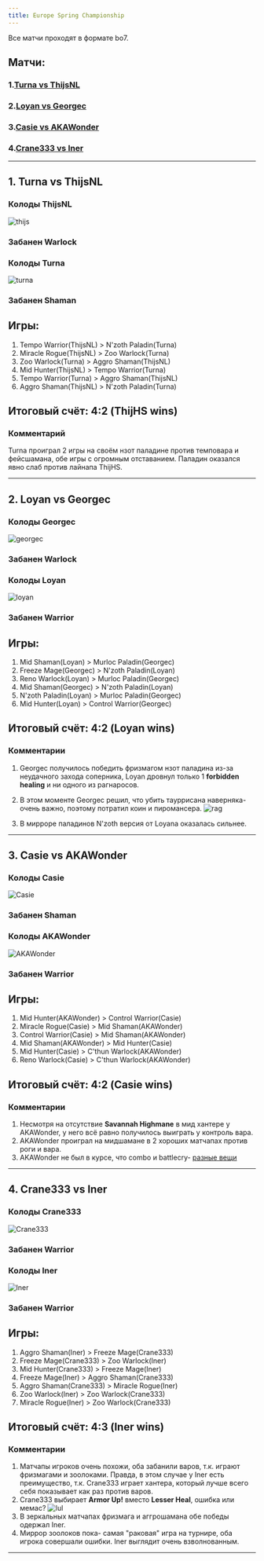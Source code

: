 ```yaml
---
title: Europe Spring Championship
---
```


Все матчи проходят в формате bo7.

## Матчи:

### 1.<a href="#1">Turna vs ThijsNL</a>

### 2.<a href="#2">Loyan vs Georgec</a>

### 3.<a href="#3">Casie vs AKAWonder</a>

### 4.<a href="#4">Crane333 vs Iner</a>

---

## 1. <a name="1">Turna vs ThijsNL</a>

### Колоды ThijsNL

![thijs](img/thijs.png)

### Забанен Warlock

### Колоды Turna

![turna](img/Turn.png)

### Забанен Shaman

## Игры:

1. Tempo Warrior(ThijsNL) > N'zoth Paladin(Turna)
2. Miracle Rogue(ThijsNL) > Zoo Warlock(Turna)
3. Zoo Warlock(Turna) > Aggro Shaman(ThijsNL)
4. Mid Hunter(ThijsNL) > Tempo Warrior(Turna)
5. Tempo Warrior(Turna) > Aggro Shaman(ThijsNL)
6. Aggro Shaman(ThijsNL) > N'zoth Paladin(Turna)

## Итоговый счёт: 4:2 (ThijHS wins)

### Комментарий

Turna проиграл 2 игры на своём нзот паладине против темповара и фейсшамана, обе игры с огромным отставанием. Паладин оказался явно слаб против лайнапа ThijHS.

---

## 2. <a name="2">Loyan vs Georgec</a>

### Колоды Georgec

![georgec](img/Georgec.png)

### Забанен Warlock

### Колоды Loyan

![loyan](img/loyan.png)

### Забанен Warrior

## Игры:

1. Mid Shaman(Loyan) > Murloc Paladin(Georgec)
2. Freeze Mage(Georgec) > N'zoth Paladin(Loyan)
3. Reno Warlock(Loyan) > Murloc Paladin(Georgec)
4. Mid Shaman(Georgec) > N'zoth Paladin(Loyan)
5. N'zoth Paladin(Loyan) > Murloc Paladin(Georgec)
6. Mid Hunter(Loyan) > Control Warrior(Georgec)

## Итоговый счёт: 4:2 (Loyan wins)

### Комментарии

1. Georgec получилось победить фризмагом нзот паладина из-за неудачного захода соперника, Loyan дровнул только 1 **forbidden healing** и ни одного из рагнаросов.

2. В этом моменте Georgec решил, что убить тауррисана наверняка- очень важно, поэтому потратил коин и пиромансера. 
![rag](http://puu.sh/pp3lO/cd9aebd5f4.jpg)

3. В мирроре паладинов N'zoth версия от Loyana оказалась сильнее.

---

## 3. <a name="3">Casie vs AKAWonder</a>

### Колоды Casie 

![Casie](img/Casie.png)

### Забанен Shaman

### Колоды AKAWonder

![AKAWonder](img/AKAWonder.png)

### Забанен Warrior

## Игры:

1. Mid Hunter(AKAWonder) > Control Warrior(Casie)
2. Miracle Rogue(Casie) > Mid Shaman(AKAWonder)
3. Control Warrior(Casie) > Mid Shaman(AKAWonder) 
4. Mid Shaman(AKAWonder) > Mid Hunter(Casie)
5. Mid Hunter(Casie) > C'thun Warlock(AKAWonder) 
6. Reno Warlock(Casie) > C'thun Warlock(AKAWonder) 

## Итоговый счёт: 4:2 (Casie wins)

### Комментарии

1. Несмотря на отсутствие **Savannah Highmane** в мид хантере у AKAWonder, у него всё равно получилось выиграть у контроль вара.
2. AKAWonder проиграл на мидшамане в 2 хороших матчапах против роги и вара. 
3. AKAWonder не был в курсе, что combo и battlecry- [разные вещи](https://clips.twitch.tv/playhearthstone/CharmingGooseKreygasm)

---

## 4. <a name="4">Crane333 vs Iner</a>

### Колоды Crane333 

![Crane333](img/Crane333.png)

### Забанен Warrior

### Колоды Iner

![Iner](img/Iner.png)

### Забанен Warrior

## Игры:
1. Aggro Shaman(Iner) > Freeze Mage(Crane333) 
2. Freeze Mage(Crane333) > Zoo Warlock(Iner)
3. Mid Hunter(Crane333) > Freeze Mage(Iner) 
4. Freeze Mage(Iner) > Aggro Shaman(Crane333)  
5. Aggro Shaman(Crane333) > Miracle Rogue(Iner) 
6. Zoo Warlock(Iner) > Zoo Warlock(Crane333)
7. Miracle Rogue(Iner) > Zoo Warlock(Crane333)  

## Итоговый счёт: 4:3 (Iner wins)

### Комментарии

1. Матчапы игроков очень похожи, оба забанили варов, т.к. играют фризмагами и зоолоками. Правда, в этом случае у Iner есть преимущество, т.к. Crane333 играет хантера, который лучше всего себя показывает как раз против варов.
2. Crane333 выбирает **Armor Up!** вместо **Lesser Heal**, ошибка или мемас? 
![lul](http://puu.sh/ppcHN/c870f71b46.jpg)
3. В зеркальных матчапах фризмага и аггрошамана обе победы одержал Iner.
4. Миррор зоолоков пока- самая "раковая" игра на турнире, оба игрока совершали ошибки. Iner выглядит очень взволнованным.

---

